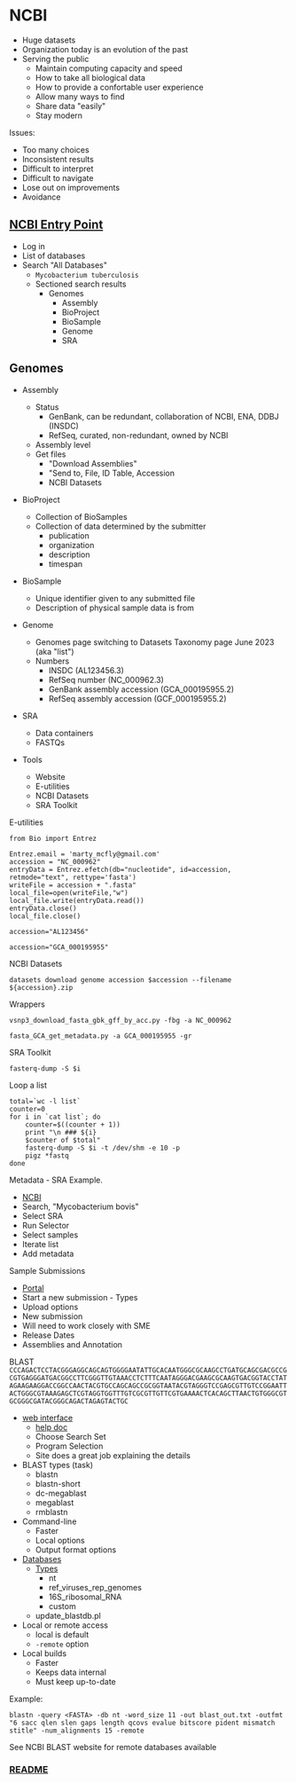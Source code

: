 # NCBI

- Huge datasets
- Organization today is an evolution of the past
- Serving the public
    - Maintain computing capacity and speed
    - How to take all biological data
    - How to provide a confortable user experience
    - Allow many ways to find
    - Share data "easily"
    - Stay modern

Issues:
- Too many choices
- Inconsistent results
- Difficult to interpret
- Difficult to navigate
- Lose out on improvements
- Avoidance

## [NCBI Entry Point](https://www.ncbi.nlm.nih.gov/)
- Log in
- List of databases
- Search "All Databases"
    - `Mycobacterium tuberculosis`
    - Sectioned search results
        - Genomes
            - Assembly
            - BioProject
            - BioSample
            - Genome
            - SRA

## Genomes
- Assembly
    - Status
        - GenBank, can be redundant, collaboration of NCBI, ENA, DDBJ (INSDC)
        - RefSeq, curated, non-redundant, owned by NCBI
    - Assembly level
    - Get files
        - "Download Assemblies"
        - "Send to, File, ID Table, Accession
        - NCBI Datasets
- BioProject
    - Collection of BioSamples
    - Collection of data determined by the submitter
        - publication
        - organization
        - description
        - timespan
- BioSample
    - Unique identifier given to any submitted file
    - Description of physical sample data is from
- Genome
    - Genomes page switching to Datasets Taxonomy page June 2023 (aka "list")
    - Numbers
        - INSDC (AL123456.3)
        - RefSeq number (NC_000962.3)
        - GenBank assembly accession (GCA_000195955.2)
        - RefSeq assembly accession (GCF_000195955.2)
- SRA
    - Data containers
    - FASTQs

- Tools
    - Website
    - E-utilities
    - NCBI Datasets
    - SRA Toolkit

E-utilities
```
from Bio import Entrez

Entrez.email = 'marty_mcfly@gmail.com'
accession = "NC_000962"
entryData = Entrez.efetch(db="nucleotide", id=accession, retmode="text", rettype='fasta')
writeFile = accession + ".fasta"
local_file=open(writeFile,"w")
local_file.write(entryData.read())
entryData.close()
local_file.close()
```
```
accession="AL123456"
```
```
accession="GCA_000195955"
```
NCBI Datasets
```
datasets download genome accession $accession --filename ${accession}.zip 
```
Wrappers
```
vsnp3_download_fasta_gbk_gff_by_acc.py -fbg -a NC_000962
```
```
fasta_GCA_get_metadata.py -a GCA_000195955 -gr
```
SRA Toolkit
```
fasterq-dump -S $i
```
Loop a list
```
total=`wc -l list`
counter=0
for i in `cat list`; do 
    counter=$((counter + 1))
    print "\n ### ${i}
    $counter of $total"
    fasterq-dump -S $i -t /dev/shm -e 10 -p
    pigz *fastq
done
```
Metadata - SRA Example.
- [NCBI](https://www.ncbi.nlm.nih.gov/)
- Search, "Mycobacterium bovis"
- Select SRA
- Run Selector
- Select samples
- Iterate list
- Add metadata

Sample Submissions
- [Portal](https://submit.ncbi.nlm.nih.gov/)
- Start a new submission - Types
- Upload options
- New submission
- Will need to work closely with SME
- Release Dates
- Assemblies and Annotation

BLAST
`CCCAGACTCCTACGGGAGGCAGCAGTGGGGAATATTGCACAATGGGCGCAAGCCTGATGCAGCGACGCCGCGTGAGGGATGACGGCCTTCGGGTTGTAAACCTCTTTCAATAGGGACGAAGCGCAAGTGACGGTACCTATAGAAGAAGGACCGGCCAACTACGTGCCAGCAGCCGCGGTAATACGTAGGGTCCGAGCGTTGTCCGGAATTACTGGGCGTAAAGAGCTCGTAGGTGGTTTGTCGCGTTGTTCGTGAAAACTCACAGCTTAACTGTGGGCGTGCGGGCGATACGGGCAGACTAGAGTACTGC`
- [web interface](https://blast.ncbi.nlm.nih.gov/Blast.cgi?PAGE=Nucleotides&PROGRAM=blastn&MEGABLAST=on&BLAST_PROGRAMS=megaBlast&PAGE_TYPE=BlastSearch&SHOW_DEFAULTS=on)
    - [help doc](https://ftp.ncbi.nlm.nih.gov/pub/factsheets/HowTo_BLASTGuide.pdf)
    - Choose Search Set
    - Program Selection
    - Site does a great job explaining the details
- BLAST types (task)
    - blastn
    - blastn-short
    - dc-megablast
    - megablast
    - rmblastn
- Command-line
    - Faster
    - Local options
    - Output format options
- [Databases](https://ftp.ncbi.nlm.nih.gov/blast/db/)
    - [Types](https://ftp.ncbi.nlm.nih.gov/blast/db/README)
        - nt
        - ref_viruses_rep_genomes
        - 16S_ribosomal_RNA
        - custom
    - update_blastdb.pl
- Local or remote access
    - local is default
    - `-remote` option
- Local builds
    - Faster
    - Keeps data internal
    - Must keep up-to-date

Example:
```
blastn -query <FASTA> -db nt -word_size 11 -out blast_out.txt -outfmt "6 sacc qlen slen gaps length qcovs evalue bitscore pident mismatch stitle" -num_alignments 15 -remote
```
See NCBI BLAST website for remote databases available

### [README](../README.md)